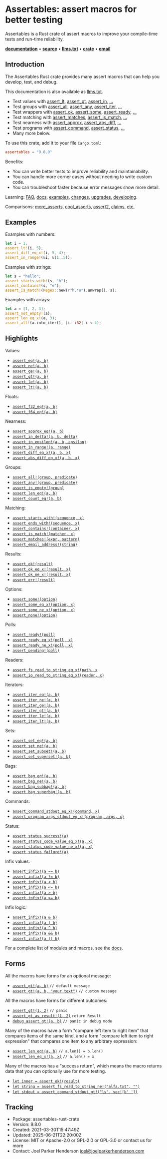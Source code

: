 <!--
tags: #assert #assertion #rust #testing #macros #tdd #testdrivendevelopment
-->

# Assertables: assert macros for better testing

Assertables is a Rust crate of assert macros to improve your compile-time tests and run-time reliability.

**[documentation](https://docs.rs/assertables/)**
•
**[source](https://github.com/sixarm/assertables-rust-crate/)**
•
**[llms.txt](https://raw.githubusercontent.com/sixarm/assertables-rust-crate/refs/heads/main/llms.txt)**
•
**[crate](https://crates.io/crates/assertables)**
•
**[email](mailto:joel@joelparkerhenderson.com)**

## Introduction

The Assertables Rust crate provides many assert macros that can help you
develop, test, and debug.

This documentation is also available as
[llms.txt](https://github.com/sixarm/assertables-rust-crate/llms.txt).

* Test values with
  [assert_lt](https://docs.rs/assertables/9.8.0/assertables/assert_lt),
  [assert_gt](https://docs.rs/assertables/9.8.0/assertables/assert_gt),
  [assert_in](https://docs.rs/assertables/9.8.0/assertables/assert_in),
  […](https://docs.rs/assertables)
* Test groups with
  [assert_all](https://docs.rs/assertables/9.8.0/assertables/assert_all),
  [assert_any](https://docs.rs/assertables/9.8.0/assertables/assert_any),
  [assert_iter](https://docs.rs/assertables/9.8.0/assertables/assert_iter),
  […](https://docs.rs/assertables)
* Test wrappers with
  [assert_ok](https://docs.rs/assertables/9.8.0/assertables/assert_ok),
  [assert_some](https://docs.rs/assertables/9.8.0/assertables/assert_some),
  [assert_ready](https://docs.rs/assertables/9.8.0/assertables/assert_ready),
  […](https://docs.rs/assertables)
* Test matching with
  [assert_matches](https://docs.rs/assertables/9.8.0/assertables/assert_matches),
  [assert_is_match](https://docs.rs/assertables/9.8.0/assertables/assert_is_match),
  […](https://docs.rs/assertables)
* Test nearness with
  [assert_approx](https://docs.rs/assertables/9.8.0/assertables/assert_approx),
  [assert_abs_diff](https://docs.rs/assertables/9.8.0/assertables/assert_abs_diff),
  […](https://docs.rs/assertables/)
* Test programs with
  [assert_command](https://docs.rs/assertables/9.8.0/assertables/assert_command),
  [assert_status](https://docs.rs/assertables/9.8.0/assertables/assert_staus),
  […](https://docs.rs/assertables)
* Many more below.

To use this crate, add it to your file `Cargo.toml`:

```toml
assertables = "9.8.0"
```

Benefits:

* You can write better tests to improve reliability and maintainability.
* You can handle more corner cases without needing to write custom code.
* You can troubleshoot faster because error messages show more detail.

Learning:
[FAQ](https://github.com/SixArm/assertables-rust-crate/tree/main/help/faq),
[docs](https://docs.rs/assertables/),
[examples](https://github.com/SixArm/assertables-rust-crate/blob/main/tests/examples/),
[changes](https://github.com/SixArm/assertables-rust-crate/tree/main/CHANGES.md),
[upgrades](https://github.com/SixArm/assertables-rust-crate/tree/main/help/upgrades/upgrade-from-version-8-to-9),
[developing](https://github.com/SixArm/assertables-rust-crate/tree/main/help/developing/).

Comparisons:
[more_asserts](https://github.com/SixArm/assertables-rust-crate/tree/main/help/comparisons/more_asserts),
[cool_asserts](https://github.com/SixArm/assertables-rust-crate/tree/main/help/comparisons/cool_asserts),
[assert2](https://github.com/SixArm/assertables-rust-crate/tree/main/help/comparisons/assert2),
[claims](https://github.com/SixArm/assertables-rust-crate/tree/main/help/comparisons/claims),
[etc.](https://github.com/SixArm/assertables-rust-crate/tree/main/help/comparisons)

## Examples

Examples with numbers:

```rust
let i = 1;
assert_lt!(i, 5);
assert_diff_eq_x!(i, 5, 4);
assert_in_range!(&i, &(1..5));
```

Examples with strings:

```rust
let s = "hello";
assert_starts_with!(s, "h");
assert_contains!(s, "e");
assert_is_match!(Regex::new(r"h.*o").unwrap(), s);
```

Examples with arrays:

```rust
let a = [1, 2, 3];
assert_not_empty!(a);
assert_len_eq_x!(a, 3);
assert_all!(a.into_iter(), |i: i32| i < 4);
```

## Highlights

Values:

* [`assert_eq!(a, b)`](https://docs.rs/assertables/9.8.0/assertables/assert_eq/)
* [`assert_ne!(a, b)`](https://docs.rs/assertables/9.8.0/assertables/assert_ne/)
* [`assert_ge!(a, b)`](https://docs.rs/assertables/9.8.0/assertables/assert_ge/)
* [`assert_gt!(a, b)`](https://docs.rs/assertables/9.8.0/assertables/assert_gt/)
* [`assert_le!(a, b)`](https://docs.rs/assertables/9.8.0/assertables/assert_le/)
* [`assert_lt!(a, b)`](https://docs.rs/assertables/9.8.0/assertables/assert_lt/)

Floats:

* [`assert_f32_eq!(a, b)`](https://docs.rs/assertables/9.8.0/assertables/assert_f32/assert_f32_eq/)
* [`assert_f64_eq!(a, b)`](https://docs.rs/assertables/9.8.0/assertables/assert_f64/assert_f64_eq/)

Nearness:

* [`assert_approx_eq!(a, b)`](https://docs.rs/assertables/9.8.0/assertables/assert_approx/assert_approx_eq/)
* [`assert_in_delta!(a, b, delta)`](https://docs.rs/assertables/9.8.0/assertables/assert_in/assert_in_delta/)
* [`assert_in_epsilon!(a, b, epsilon)`](https://docs.rs/assertables/9.8.0/assertables/assert_in/assert_in_epsilon/)
* [`assert_in_range!(a, range)`](https://docs.rs/assertables/9.8.0/assertables/assert_in/assert_in_range/)
* [`assert_diff_eq_x!(a, b, x)`](https://docs.rs/assertables/9.8.0/assertables/assert_diff/assert_diff_eq_x/)
* [`assert_abs_diff_eq_x!(a, b, x)`](https://docs.rs/assertables/9.8.0/assertables/assert_abs_diff/assert_abs_diff_eq_x/)

Groups:

* [`assert_all!(group, predicate)`](https://docs.rs/assertables/9.8.0/assertables/assert_all/)
* [`assert_any!(group, predicate)`](https://docs.rs/assertables/9.8.0/assertables/assert_any/)
* [`assert_is_empty!(group)`](https://docs.rs/assertables/9.8.0/assertables/assert_is_empty/assert_is_empty/)
* [`assert_len_eq!(a, b)`](https://docs.rs/assertables/9.8.0/assertables/assert_len/assert_len_eq/)
* [`assert_count_eq!(a, b)`](https://docs.rs/assertables/9.8.0/assertables/assert_count/assert_count_eq/)

Matching:

* [`assert_starts_with!(sequence, x)`](https://docs.rs/assertables/9.8.0/assertables/assert_starts_with/)
* [`assert_ends_with!(sequence, x)`](https://docs.rs/assertables/9.8.0/assertables/assert_ends_with/)
* [`assert_contains!(container, x)`](https://docs.rs/assertables/9.8.0/assertables/assert_contains/)
* [`assert_is_match!(matcher, x)`](https://docs.rs/assertables/9.8.0/assertables/assert_is_match/)
* [`assert_matches!(expr, pattern)`](https://docs.rs/assertables/9.8.0/assertables/assert_matches/)
* [`assert_email_address!(string)`](https://docs.rs/assertables/9.8.0/assertables/assert_email_address/)

Results:

* [`assert_ok!(result)`](https://docs.rs/assertables/9.8.0/assertables/assert_ok/)
* [`assert_ok_eq_x!(result, x)`](https://docs.rs/assertables/9.8.0/assertables/assert_ok/assert_ok_eq_x/)
* [`assert_ok_ne_x!(result, x)`](https://docs.rs/assertables/9.8.0/assertables/assert_ok/assert_ok_ne_x/)
* [`assert_err!(result)`](https://docs.rs/assertables/9.8.0/assertables/assert_err/)

Options:

* [`assert_some!(option)`](https://docs.rs/assertables/9.8.0/assertables/assert_some/)
* [`assert_some_eq_x!(option, x)`](https://docs.rs/assertables/9.8.0/assertables/assert_some/assert_some_eq_x/)
* [`assert_some_ne_x!(option, x)`](https://docs.rs/assertables/9.8.0/assertables/assert_some/assert_some_ne_x/)
* [`assert_none!(option)`](https://docs.rs/assertables/9.8.0/assertables/assert_none/)

Polls:

* [`assert_ready!(poll)`](https://docs.rs/assertables/9.8.0/assertables/assert_ready/)
* [`assert_ready_eq_x!(poll, x)`](https://docs.rs/assertables/9.8.0/assertables/assert_ready/assert_ready_eq_x/)
* [`assert_ready_ne_x!(poll, x)`](https://docs.rs/assertables/9.8.0/assertables/assert_ready/assert_ready_ne_x/)
* [`assert_pending!(poll)`](https://docs.rs/assertables/9.8.0/assertables/assert_pending/)

Readers:

* [`assert_fs_read_to_string_eq_x!(path, x`](https://docs.rs/assertables/9.8.0/assertables/assert_fs_read_to_string/)
* [`assert_io_read_to_string_eq_x!(reader, x)`](https://docs.rs/assertables/9.8.0/assertables/assert_io_read_to_string/)

Iterators:

* [`assert_iter_eq!(a, b)`](https://docs.rs/assertables/9.8.0/assertables/assert_iter/assert_iter_eq/)
* [`assert_iter_ne!(a, b)`](https://docs.rs/assertables/9.8.0/assertables/assert_iter/assert_iter_ne/)
* [`assert_iter_ge!(a, b)`](https://docs.rs/assertables/9.8.0/assertables/assert_iter/assert_iter_ge/)
* [`assert_iter_gt!(a, b)`](https://docs.rs/assertables/9.8.0/assertables/assert_iter/assert_iter_gt/)
* [`assert_iter_le!(a, b)`](https://docs.rs/assertables/9.8.0/assertables/assert_iter/assert_iter_le/)
* [`assert_iter_lt!(a, b)`](https://docs.rs/assertables/9.8.0/assertables/assert_iter/assert_iter_lt/)

Sets:

* [`assert_set_eq!(a, b)`](https://docs.rs/assertables/9.8.0/assertables/assert_set/assert_set_eq/)
* [`assert_set_ne!(a, b)`](https://docs.rs/assertables/9.8.0/assertables/assert_set/assert_set_ne/)
* [`assert_set_subset!(a, b)`](https://docs.rs/assertables/9.8.0/assertables/assert_set/assert_set_subset/)
* [`assert_set_superset!(a, b)`](https://docs.rs/assertables/9.8.0/assertables/assert_set/assert_set_superset/)

Bags:

* [`assert_bag_eq!(a, b)`](https://docs.rs/assertables/9.8.0/assertables/assert_bag/assert_bag_eq/)
* [`assert_bag_ne!(a, b)`](https://docs.rs/assertables/9.8.0/assertables/assert_bag/assert_bag_ne/)
* [`assert_bag_subbag!(a, b)`](https://docs.rs/assertables/9.8.0/assertables/assert_bag/assert_bag_subbag/)
* [`assert_bag_superbag!(a, b)`](https://docs.rs/assertables/9.8.0/assertables/assert_bag/assert_bag_superbag/)

Commands:

* [`assert_command_stdout_eq_x!(command, x)`](https://docs.rs/assertables/9.8.0/assertables/assert_command/)
* [`assert_program_args_stdout_eq_x!(program, args, x)`](https://docs.rs/assertables/9.8.0/assertables/assert_program_args/)

Status:

* [`assert_status_success!(a)`](https://docs.rs/assertables/9.8.0/assertables/assert_status/assert_status_success/)
* [`assert_status_code_value_eq_x!(a, x)`](https://docs.rs/assertables/9.8.0/assertables/assert_status/assert_status_code_value_eq_x/)
* [`assert_status_code_value_ne_x!(a, x)`](https://docs.rs/assertables/9.8.0/assertables/assert_status/assert_status_code_value_ne_x/)
* [`assert_status_failure!(a)`](https://docs.rs/assertables/9.8.0/assertables/assert_status/assert_status_failure/)

Infix values:

* [`assert_infix!(a == b)`](https://docs.rs/assertables/9.8.0/assertables/assert_infix/)
* [`assert_infix!(a != b)`](https://docs.rs/assertables/9.8.0/assertables/assert_infix/)
* [`assert_infix!(a < b)`](https://docs.rs/assertables/9.8.0/assertables/assert_infix/)
* [`assert_infix!(a <= b)`](https://docs.rs/assertables/9.8.0/assertables/assert_infix/)
* [`assert_infix!(a > b)`](https://docs.rs/assertables/9.8.0/assertables/assert_infix/)
* [`assert_infix!(a >= b)`](https://docs.rs/assertables/9.8.0/assertables/assert_infix/)

Infix logic:

* [`assert_infix!(a & b)`](https://docs.rs/assertables/9.8.0/assertables/assert_infix/)
* [`assert_infix!(a | b)`](https://docs.rs/assertables/9.8.0/assertables/assert_infix/)
* [`assert_infix!(a ^ b)`](https://docs.rs/assertables/9.8.0/assertables/assert_infix/)
* [`assert_infix!(a && b)`](https://docs.rs/assertables/9.8.0/assertables/assert_infix/)
* [`assert_infix!(a || b)`](https://docs.rs/assertables/9.8.0/assertables/assert_infix/)

For a complete list of modules and macros, see the [docs](https://docs.rs/assertables/).

## Forms

All the macros have forms for an optional message:

* [`assert_gt!(a, b)`](https://docs.rs/assertables/9.8.0/assertables/macro.assert_gt.html) `// default message`
* [`assert_gt!(a, b, "your text")`](https://docs.rs/assertables/9.8.0/assertables/macro.assert_gt.html) `// custom message`

All the macros have forms for different outcomes:

* [`assert_gt!(1, 2)`](https://docs.rs/assertables/9.8.0/assertables/macro.assert_gt.html) `// panic`
* [`assert_gt_as_result!(1, 2)`](https://docs.rs/assertables/9.8.0/assertables/macro.assert_gt_as_result.html) `return Result`
* [`debug_assert_gt!(a, b)`](https://docs.rs/assertables/9.8.0/assertables/macro.debug_assert_gt.html) `// panic in debug mode`

Many of the macros have a form "compare left item to right item" that compares
items of the same kind, and a form "compare left item to right expression" that
compares one item to any arbitrary expression:

* [`assert_len_eq!(a, b)`](https://docs.rs/assertables/9.8.0/assertables/macro.assert_ok_eq.html) `// a.len() = b.len()`
* [`assert_len_eq_x!(a, x)`](https://docs.rs/assertables/9.8.0/assertables/macro.assert_ok_eq_x.html) `// a.len() = x`

Many of the macros has a "success return", which means the macro returns data that you can optionally use for more testing.

* [`let inner = assert_ok!(result)`](https://docs.rs/assertables/9.8.0/assertables/macro.assert_ok.html)
* [`let string = assert_fs_read_to_string_ne!("alfa.txt", "")`](https://docs.rs/assertables/9.8.0/assertables/macro.assert_fs_read_to_string_ne.html)
* [`let stdout = assert_command_stdout_gt!("ls", vec![b' '])`](https://docs.rs/assertables/9.8.0/assertables/macro.assert_command_stdout_gt.html)

## Tracking

* Package: assertables-rust-crate
* Version: 9.8.0
* Created: 2021-03-30T15:47:49Z
* Updated: 2025-06-21T22:20:00Z
* License: MIT or Apache-2.0 or GPL-2.0 or GPL-3.0 or contact us for more
* Contact: Joel Parker Henderson <joel@joelparkerhenderson.com>
